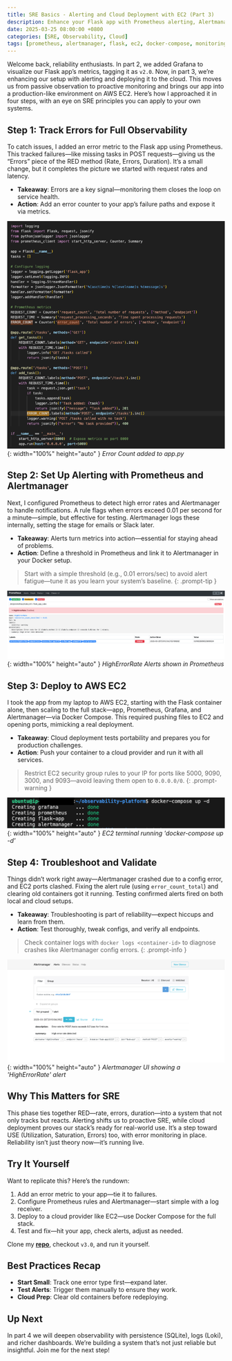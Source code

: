 ```yaml
---
title: SRE Basics - Alerting and Cloud Deployment with EC2 (Part 3)
description: Enhance your Flask app with Prometheus alerting, Alertmanager notifications, and deploy it to AWS EC2 for a production-like setup.
date: 2025-03-25 08:00:00 +0800
categories: [SRE, Observability, Cloud]
tags: [prometheus, alertmanager, flask, ec2, docker-compose, monitoring]
---
```


Welcome back, reliability enthusiasts. In part 2, we added Grafana to visualize our Flask app’s metrics, tagging it as `v2.0`. Now, in part 3, we’re enhancing our setup with alerting and deploying it to the cloud. This moves us from passive observation to proactive monitoring and brings our app into a production-like environment on AWS EC2. Here’s how I approached it in four steps, with an eye on SRE principles you can apply to your own systems.

## Step 1: Track Errors for Full Observability
To catch issues, I added an error metric to the Flask app using Prometheus. This tracked failures—like missing tasks in POST requests—giving us the “Errors” piece of the RED method (Rate, Errors, Duration). It’s a small change, but it completes the picture we started with request rates and latency.

- **Takeaway**: Errors are a key signal—monitoring them closes the loop on service health.
- **Action**: Add an error counter to your app’s failure paths and expose it via metrics.

![Desktop View](/assets/img/posts/20250325/error-count.png){: width="100%" height="auto" }
_Error Count added to app.py_

## Step 2: Set Up Alerting with Prometheus and Alertmanager
Next, I configured Prometheus to detect high error rates and Alertmanager to handle notifications. A rule flags when errors exceed 0.01 per second for a minute—simple, but effective for testing. Alertmanager logs these internally, setting the stage for emails or Slack later.

- **Takeaway**: Alerts turn metrics into action—essential for staying ahead of problems.
- **Action**: Define a threshold in Prometheus and link it to Alertmanager in your Docker setup.

> Start with a simple threshold (e.g., 0.01 errors/sec) to avoid alert fatigue—tune it as you learn your system’s baseline.
  {: .prompt-tip }

![Desktop View](/assets/img/posts/20250325/high-error-alerts.png){: width="100%" height="auto" }
_HighErrorRate Alerts shown in Prometheus_

## Step 3: Deploy to AWS EC2
I took the app from my laptop to AWS EC2, starting with the Flask container alone, then scaling to the full stack—app, Prometheus, Grafana, and Alertmanager—via Docker Compose. This required pushing files to EC2 and opening ports, mimicking a real deployment.

- **Takeaway**: Cloud deployment tests portability and prepares you for production challenges.
- **Action**: Push your container to a cloud provider and run it with all services.

> Restrict EC2 security group rules to your IP for ports like 5000, 9090, 3000, and 9093—avoid leaving them open to `0.0.0.0/0`.
  {: .prompt-warning }

![Desktop View](/assets/img/posts/20250325/ec2-docker-compose.png){: width="100%" height="auto" }
_EC2 terminal running 'docker-compose up -d'_

## Step 4: Troubleshoot and Validate
Things didn’t work right away—Alertmanager crashed due to a config error, and EC2 ports clashed. Fixing the alert rule (using `error_count_total`) and clearing old containers got it running. Testing confirmed alerts fired on both local and cloud setups.

- **Takeaway**: Troubleshooting is part of reliability—expect hiccups and learn from them.
- **Action**: Test thoroughly, tweak configs, and verify all endpoints.

> Check container logs with `docker logs <container-id>` to diagnose crashes like Alertmanager config errors.
  {: .prompt-info }

![Desktop View](/assets/img/posts/20250325/alertmanager-high-alerts.png){: width="100%" height="auto" }
_Alertmanager UI showing a 'HighErrorRate' alert_

## Why This Matters for SRE
This phase ties together RED—rate, errors, duration—into a system that not only tracks but reacts. Alerting shifts us to proactive SRE, while cloud deployment proves our stack’s ready for real-world use. It’s a step toward USE (Utilization, Saturation, Errors) too, with error monitoring in place. Reliability isn’t just theory now—it’s running live.

## Try It Yourself
Want to replicate this? Here’s the rundown:
1. Add an error metric to your app—tie it to failures.
2. Configure Prometheus rules and Alertmanager—start simple with a log receiver.
3. Deploy to a cloud provider like EC2—use Docker Compose for the full stack.
4. Test and fix—hit your app, check alerts, adjust as needed.

Clone my [**repo**](https://github.com/Rick-Houser/system-prism), checkout `v3.0`, and run it yourself.

## Best Practices Recap
- **Start Small**: Track one error type first—expand later.
- **Test Alerts**: Trigger them manually to ensure they work.
- **Cloud Prep**: Clear old containers before redeploying.

## Up Next
In part 4 we will deepen observability with persistence (SQLite), logs (Loki), and richer dashboards. We’re building a system that’s not just reliable but insightful. Join me for the next step!